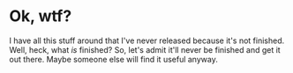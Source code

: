 # Ok, wtf? #

I have all this stuff around that I've never released because it's not finished.
Well, heck, what _is_ finished?
So, let's admit it'll never be finished and get it out there.
Maybe someone else will find it useful anyway.